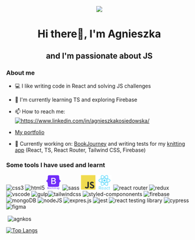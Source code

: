 <div id="header" align="center">
  <img src="https://media.giphy.com/media/v1.Y2lkPTc5MGI3NjExODY5MDlkNjE5ZmUwODhkNTY3ODUzZWU5NjYwYTZmYWI3OGYwYjEwMSZjdD1n/j7k6JOp8LufhXspVfu/giphy.gif" width="100"/>
</div>

<h1 align="center">Hi there👋, I'm Agnieszka</h1>
<h2 align="center">and I'm passionate about JS</h2>

<h3>About me</h3>

- 💻 I like writing code in React and solving JS challenges

- 🚀 I'm currently learning TS and exploring Firebase

- 📫 How to reach me: <a href="https://www.linkedin.com/in/agnieszkakosiedowska/" target="blank"><img align="center" src="https://img.shields.io/badge/LinkedIn-0077B5?style=for-the-badge&logo=linkedin&logoColor=white" alt="https://www.linkedin.com/in/agnieszkakosiedowska/" height="25" /></a>

- <a href="https://agnkos.github.io/portfolio" target="blank">My portfolio</a>
- 🔭 Currently working on: <a href="https://github.com/agnkos/book-journey">BookJourney</a> and writing tests for my <a href="https://github.com/agnkos/knit-app">knitting app</a> (React, TS, React Router, Tailwind CSS, Firebase) 

<h3>Some tools I have used and learnt</h3>

<img src="https://cdn4.iconfinder.com/data/icons/flat-brand-logo-2/512/css3-512.png" alt="css3" width="40" height="40"/> <img src="https://cdn4.iconfinder.com/data/icons/flat-brand-logo-2/512/html5-256.png" alt="html5" width="40" height="40"/> <img src="https://raw.githubusercontent.com/devicons/devicon/master/icons/bootstrap/bootstrap-plain-wordmark.svg" alt="bootstrap" width="40" height="40"/> <img src="https://cdn4.iconfinder.com/data/icons/logos-and-brands/512/288_Sass_logo-256.png" alt="sass" width="40" height="40"/> <img src="https://raw.githubusercontent.com/devicons/devicon/master/icons/javascript/javascript-original.svg" alt="javascript" width="40" height="40"/> <img src="https://raw.githubusercontent.com/devicons/devicon/master/icons/react/react-original-wordmark.svg" alt="react" width="40" height="40"/> <img src="https://seekicon.com/free-icon-download/react-router_1.svg" alt="react router" width="40" height="40"/> <img src="https://cdn.jsdelivr.net/gh/devicons/devicon/icons/redux/redux-original.svg" alt="redux" width="40" height="40"/> <img src="https://cdn.jsdelivr.net/gh/devicons/devicon/icons/vscode/vscode-original.svg" alt="vscode" width="40" height="40"/> <img src="https://cdn.jsdelivr.net/gh/devicons/devicon/icons/gulp/gulp-plain.svg" alt="gulp" width="40" height="40"/><img src="https://cdn.jsdelivr.net/gh/devicons/devicon@latest/icons/tailwindcss/tailwindcss-original.svg" alt="tailwindcss" width="40" height="40" /> <img src="https://raw.githubusercontent.com/styled-components/brand/master/styled-components.png" alt="styled-compononents" height="40" /> <img src="https://cdn.jsdelivr.net/gh/devicons/devicon/icons/firebase/firebase-plain-wordmark.svg" alt="firebase" height="40"/> <img src="https://cdn.jsdelivr.net/gh/devicons/devicon/icons/mongodb/mongodb-plain-wordmark.svg" alt="mongoDB" height="40"/> <img src="https://cdn.jsdelivr.net/gh/devicons/devicon/icons/nodejs/nodejs-original-wordmark.svg" alt="nodeJS" height="40"/> <img src="https://cdn.jsdelivr.net/gh/devicons/devicon/icons/express/express-original-wordmark.svg" alt="expres.js" height="40" /> <img src="https://cdn.jsdelivr.net/gh/devicons/devicon/icons/jest/jest-plain.svg" alt="jest" height="40"/>  <img src="https://testing-library.com/img/octopus-128x128.png" alt='react testing library' height="40"/> <img src="https://cdn.jsdelivr.net/gh/devicons/devicon@latest/icons/cypressio/cypressio-original.svg" alt="cypress" height="40" />  <img src="https://cdn.jsdelivr.net/gh/devicons/devicon/icons/figma/figma-original.svg" alt="figma" height="40" />
          
          
          
          
          


<p>&nbsp;<img align="center" src="https://github-readme-stats.vercel.app/api?username=agnkos&show_icons=true&locale=en" alt="agnkos" /></p>

[![Top Langs](https://github-readme-stats.vercel.app/api/top-langs/?username=agnkos)](https://github.com/agnkos/github-readme-stats)

<!--
**agnkos/agnkos** is a ✨ _special_ ✨ repository because its `README.md` (this file) appears on your GitHub profile.

Here are some ideas to get you started:

- 🔭 I’m currently working on ...
- 🌱 I’m currently learning ...
- 👯 I’m looking to collaborate on ...
- 🤔 I’m looking for help with ...
- 💬 Ask me about ...
- 📫 How to reach me: ...
- 😄 Pronouns: ...
- ⚡ Fun fact: ...
-->
